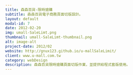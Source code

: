```yaml
---
title: 森森百貨-限時搶購
subtitle: 森森百貨電子商務頁面切版設計。
layout: default
modal-id: 7
date: 2012-02-20
img: umall-SaleLimt.png
thumbnail: umall-SaleLimt-thumbnail.png
alt: image-alt
project-date: 2012/02
website: http://gnux123.github.io/u-mallSaleLimit/
client: www.u-mall.com.tw
category: webDesign
description: 森森百貨限時搶購頁面切版作業，並提供給程式套版使用。 
---
```

